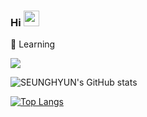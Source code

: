### Hi <img src="https://media.giphy.com/media/hvRJCLFzcasrR4ia7z/giphy.gif" width="25px">

💫 Learning
<br>
  <p align="left">
    <img src="https://img.shields.io/badge/C++-000000?style=flat-square&logo=C%2B%2B&logoColor=white%22/%3E
    <img src="https://img.shields.io/badge/Unreal Engine-313131?style=flat-square&logo=Unrealengine&logoColor=white"/>

<br>


![SEUNGHYUN's GitHub stats](https://github-readme-stats.vercel.app/api?username=YOOSEUNGHYUN&theme=radical&show_icons=true)

[![Top Langs](https://github-readme-stats.vercel.app/api/top-langs/?username=YOOSEUNGHYUN&layout=compact&theme=radical)](https://github.com/YOOSEUNGHYUN/github-readme-stats)
